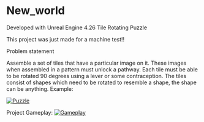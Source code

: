 # New_world

Developed with Unreal Engine 4.26
Tile Rotating Puzzle

This project was just made for a machine test!!

Problem statement

Assemble a set of tiles that have a particular image on it.
These images when assembled in a pattern must unlock a pathway.
Each tile must be able to be rotated 90 degrees using a lever or some contraception.
The tiles consist of shapes which need to be rotated to resemble a shape, the shape can be
anything.
Example:

[![Puzzle](https://img.youtube.com/vi/xI-Ms1rKPhs/0.jpg)](//www.youtube.com/watch?v=xI-Ms1rKPhs)


Project Gameplay:
[![Gameplay](https://img.youtube.com/vi/oJKzGt8U2Ys/0.jpg)](//www.youtube.com/watch?v=oJKzGt8U2Ys)
